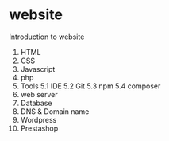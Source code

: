 # website
Introduction to website
1. HTML
2. CSS
3. Javascript
5. php
5. Tools
  5.1 IDE
  5.2 Git
  5.3 npm
  5.4 composer
6. web server
7. Database
8. DNS & Domain name
9. Wordpress
10. Prestashop
